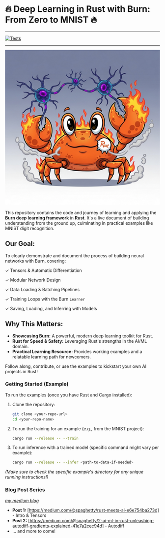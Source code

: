 

# 🔥 Deep Learning in Rust with Burn: From Zero to MNIST 🔥
----
[![Tests](https://github.com/spaghetty/rust_ai_ml_adventure/actions/workflows/rust.yml/badge.svg)](https://github.com/spaghetty/rust_ai_ml_adventure/actions/workflows/rust.yml)

----

![project image](./docs/rust-burn.jpg?raw=true)

This repository contains the code and journey of learning and applying the **Burn deep learning framework** in **Rust**. It's a live document of building understanding from the ground up, culminating in practical examples like MNIST digit recognition.

## Our Goal:

To clearly demonstrate and document the process of building neural networks with Burn, covering:

✓ Tensors & Automatic Differentiation

✓ Modular Network Design

✓ Data Loading & Batching Pipelines

✓ Training Loops with the Burn `Learner`

✓ Saving, Loading, and Inferring with Models

## Why This Matters:

* **Showcasing Burn:** A powerful, modern deep learning toolkit for Rust.
* **Rust for Speed & Safety:** Leveraging Rust's strengths in the AI/ML domain.
* **Practical Learning Resource:** Provides working examples and a relatable learning path for newcomers.

Follow along, contribute, or use the examples to kickstart your own AI projects in Rust!


### Getting Started (Example)

To run the examples (once you have Rust and Cargo installed):

1.  Clone the repository:
    ```bash
    git clone <your-repo-url>
    cd <your-repo-name>
    ```
2.  To run the training for an example (e.g., from the MNIST project):
    ```bash
    cargo run --release -- --train
    ```
3.  To run inference with a trained model (specific command might vary per example):
    ```bash
    cargo run --release -- --infer <path-to-data-if-needed>
    ```

*(Make sure to check the specific example's directory for any unique running instructions!)*

### Blog Post Series

*[my medium blog](https://medium.com/@spaghetty)*

* **Post 1:** [https://medium.com/@spaghetty/rust-meets-ai-e6e754ba273d] - Intro & Tensors
* **Post 2:** [https://medium.com/@spaghetty/2-ai-ml-in-rust-unleashing-autodiff-gradients-explained-41e7a2cec94d] - Autodiff
* ... and more to come!
